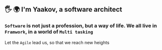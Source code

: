 ## 🖐️ 🌍 I'm Yaakov, a software architect
### `Software` is not just a profession, but a way of life. We all live in `Framwork`, in a world of `Multi tasking`
Let the `Agile` lead us, so that we reach new heights
<!--
**YaakovHatam/YaakovHatam** is a ✨ _special_ ✨ repository because its `README.md` (this file) appears on your GitHub profile.

Here are some ideas to get you started:

- 🔭 I’m currently working on ...
- 🌱 I’m currently learning ...
- 👯 I’m looking to collaborate on ...
- 🤔 I’m looking for help with ...
- 💬 Ask me about ...
- 📫 How to reach me: ...
- 😄 Pronouns: ...
- ⚡ Fun fact: ...
-->

